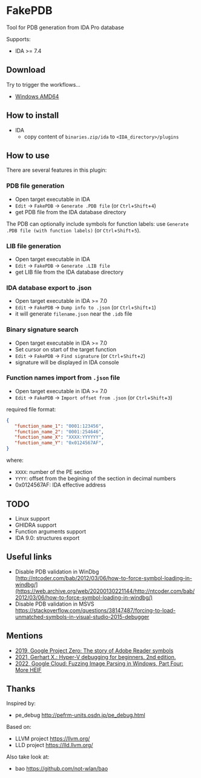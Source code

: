 # FakePDB

Tool for PDB generation from IDA Pro database

Supports:
* IDA >= 7.4 

## Download
Try to trigger the workflows...
* [Windows AMD64](https://nightly.link/Mixaill/FakePDB/workflows/CI/master/binaries.zip)

## How to install

* IDA
  * copy content of `binaries.zip/ida` to `<IDA_directory>/plugins`

## How to use

There are several features in this plugin:

### PDB file generation
  * Open target executable in IDA
  * `Edit` -> `FakePDB` -> `Generate .PDB file` (or `Ctrl`+`Shift`+`4`)
  * get PDB file from the IDA database directory

  The PDB can optionally include symbols for function labels: use `Generate .PDB file (with function labels)` (or `Ctrl`+`Shift`+`5`).

### LIB file generation
  * Open target executable in IDA
  * `Edit` -> `FakePDB` -> `Generate .LIB file`
  * get LIB file from the IDA database directory

### IDA database export to .json
  * Open target executable in IDA >= 7.0
  * `Edit` -> `FakePDB` -> `Dump info to .json` (or `Ctrl`+`Shift`+`1`)
  * it will generate `filename.json` near the `.idb` file

### Binary signature search
  * Open target executable in IDA >= 7.0
  * Set cursor on start of the target function
  * `Edit` -> `FakePDB` -> `Find signature` (or `Ctrl`+`Shift`+`2`)
  * signature will be displayed in IDA console

### Function names import from `.json` file
  * Open target executable in IDA >= 7.0
  * `Edit` -> `FakePDB` -> `Import offset from .json` (or `Ctrl`+`Shift`+`3`)

required file format:
```json
{
   "function_name_1": "0001:123456",
   "function_name_2": "0001:254646",
   "function_name_X": "XXXX:YYYYYY",
   "function_name_Y": "0x0124567AF",
}
```

where:
 * `XXXX`: number of the PE section
 * `YYYY`: offset from the begining of the section in decimal numbers
 * 0x0124567AF: IDA effective address

## TODO

* Linux support
* GHIDRA support
* Function arguments support
* IDA 9.0: structures export

## Useful links

* Disable PDB validation in WinDbg [http://ntcoder.com/bab/2012/03/06/how-to-force-symbol-loading-in-windbg/](https://web.archive.org/web/20200130221144/http://ntcoder.com/bab/2012/03/06/how-to-force-symbol-loading-in-windbg/)
* Disable PDB validation in MSVS https://stackoverflow.com/questions/38147487/forcing-to-load-unmatched-symbols-in-visual-studio-2015-debugger

## Mentions

* [2019, Google Project Zero: The story of Adobe Reader symbols](https://googleprojectzero.blogspot.com/2019/10/the-story-of-adobe-reader-symbols.html)
* [2021, Gerhart X.: Hyper-V debugging for beginners. 2nd edition.](https://hvinternals.blogspot.com/2021/01/hyper-v-debugging-for-beginners-2nd.html)
* [2022, Google Cloud: Fuzzing Image Parsing in Windows, Part Four: More HEIF](https://cloud.google.com/blog/topics/threat-intelligence/fuzzing-image-parsing-windows-part-four/)

## Thanks

Inspired by:
  * pe_debug http://pefrm-units.osdn.jp/pe_debug.html

Based on:
  * LLVM project https://llvm.org/
  * LLD project https://lld.llvm.org/
  
Also take look at:
  * bao https://github.com/not-wlan/bao
